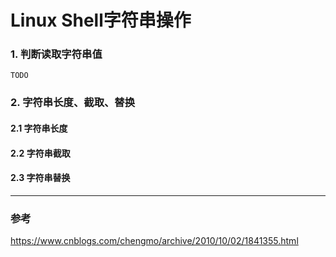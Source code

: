 Linux Shell字符串操作
===

### 1. 判断读取字符串值
`
TODO
`

### 2. 字符串长度、截取、替换

#### 2.1 字符串长度

#### 2.2 字符串截取

#### 2.3 字符串替换


---
### 参考
https://www.cnblogs.com/chengmo/archive/2010/10/02/1841355.html

